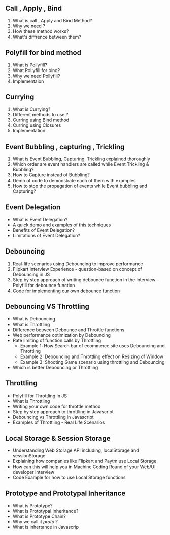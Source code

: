 ## Call , Apply , Bind

1. What is call , Apply and Bind Method?
2. Why we need ?
3. How these method works?
4. What's diffrence between them?

## Polyfill for bind method

1. What is Pollyfill?
2. What Pollyfill for bind?
3. Why we need Pollyfill?
4. Implementaion

## Currying

1. What is Currying?
2. Different methods to use ?
3. Curring using Bind method
4. Curring using Closures
5. Implementation

## Event Bubbling , capturing , Trickling

1. What is Event Bubbling, Capturing, Trickling explained thoroughly
2. Which order are event handlers are called while Event Trickling & Bubbling?
3. How to Capture instead of Bubbling?
4. Demo of code to demonstrate each of them with examples
5. How to stop the propagation of events while Event bubbling and Capturing?

## Event Delegation

- What is Event Delegation?
- A quick demo and examples of this techniques
- Benefits of Event Delegation?
- Limitations of Event Delegation?

## Debouncing

1. Real-life scenarios using Debouncing to improve performance
2. Flipkart Interview Experience - question-based on concept of Debouncing in JS
3. Step by step approach of writing debounce function in the interview - Polyfill for debounce function
4. Code for implementing our own debounce function

## Debouncing VS Throttling

- What is Debouncing
- What is Throttling
- Difference between Debounce and Throttle functions
- Web performance optimization by Debouncing
- Rate limiting of function calls by Throttling
  - Example 1: How Search bar of ecommerce site uses Debouncing and Throttling
  - Example 2: Debouncing and Throttling effect on Resizing of Window
  - Example 3: Shooting Game scenario using throttling and Debouncing
- Which is better Debouncing or Throttling

## Throttling

- Polyfill for Throttling in JS
- What is Throttling
- Writing your own code for throttle method
- Step by step approach to throttling in Javascript
- Debouncing vs Throttling in Javascript
- Examples of Throttling - Real Life Scenarios

## Local Storage & Session Storage

- Understanding Web Storage API including, localStorage and sessionStorage
- Explaining how companies like Flipkart and Paytm use Local Storage
- How can this will help you in Machine Coding Round of your Web/UI developer Interview
- Code Example for how to use Local Storage functions

## Prototype and Prototypal Inheritance

- What is Prototype?
- What is Prototypal Inheritance?
- What is Prototype Chain?
- Why we call it _proto_ ?
- What is inhertance in Javascrip
